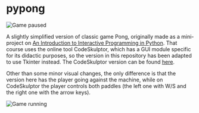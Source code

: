 # pypong

![Game paused](https://s9.postimg.org/c8wmjpdzj/Py_Pong_Sc1.png "Game paused")

A slightly simplified version of classic game Pong, originally made as a mini-project on [An Introduction to Interactive Programming in Python](https://www.coursera.org/learn/interactive-python-1). That course uses the online tool CodeSkulptor, which has a GUI module specific for its didactic purposes, so the version in this repository has been adapted to use Tkinter instead. The CodeSkulptor version can be found [here](http://www.codeskulptor.org/#user43_ZPXlaPPprxRhHp1.py).

Other than some minor visual changes, the only difference is that the version here has the player going against the machine, while on CodeSkulptor the player controls both paddles (the left one with W/S and the right one with the arrow keys).

![Game running](https://s9.postimg.org/wga2c0qwf/Py_Pong_Sc2.png "Game running")
